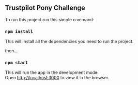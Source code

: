 ## Trustpilot Pony Challenge

To run this project run this simple command:

### `npm install`
This will install all the dependencies you need to run the project.<br />

then...<br />

### `npm start`

This will run the app in the development mode.<br />
Open [http://localhost:3000](http://localhost:3000) to view it in the browser.
